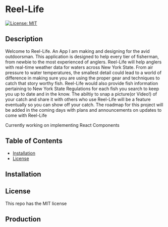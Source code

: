 # Reel-Life
[![License: MIT](https://img.shields.io/badge/License-MIT-yellow.svg)](https://opensource.org/licenses/MIT)
## Description
Welcome to Reel-Life. An App I am making and designing for the avid outdoorsman. This application is designed to help every tier of fisherman, from newbie to the most experienced of anglers. Reel-Life will help anglers with real-time weather data for waters across New York State. From air pressure to water temperatures, the smallest detail could lead to a world of difference in making sure you are using the proper gear and techniques to catch that story worthy fish. Reel-Life would also provide fish information pertaining to New York State Regulations for each fish you search to keep you up to date and in the know. The abiltiy to snap a picture(or Video!) of your catch and share it with others who use Reel-Life will be a feature eventually so you can show off your catch. The roadmap for this project will be added in the coming days with plans and announcements on updates to come with Reel-Life

Currently working on implementing React Components 
## Table of Contents
- [Installation](#installation)
- [License](#license)
## Installation
## License 
This repo has the MIT license 
## Production
